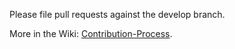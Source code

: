 Please file pull requests against the develop branch.

More in the Wiki: [Contribution-Process](https://github.com/netz98/n98-magerun/wiki/Contribution-Process).
